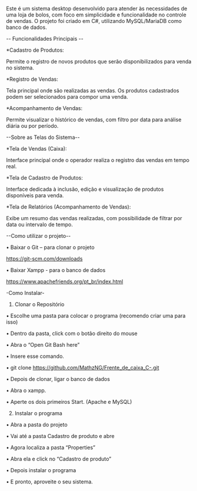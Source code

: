 Este é um sistema desktop desenvolvido para atender às necessidades de uma loja de bolos, com foco em simplicidade e funcionalidade no controle de vendas.
O projeto foi criado em C#, utilizando MySQL/MariaDB como banco de dados.

-- Funcionalidades Principais --

*Cadastro de Produtos:

Permite o registro de novos produtos que serão disponibilizados para venda no sistema.

*Registro de Vendas:

Tela principal onde são realizadas as vendas. Os produtos cadastrados podem ser selecionados para compor uma venda.

*Acompanhamento de Vendas:

Permite visualizar o histórico de vendas, com filtro por data para análise diária ou por período.

--Sobre as Telas do Sistema--

*Tela de Vendas (Caixa):

Interface principal onde o operador realiza o registro das vendas em tempo real.

*Tela de Cadastro de Produtos:

Interface dedicada à inclusão, edição e visualização de produtos disponíveis para venda.

*Tela de Relatórios (Acompanhamento de Vendas):

Exibe um resumo das vendas realizadas, com possibilidade de filtrar por data ou intervalo de tempo.

--Como utilizar o projeto--

•	Baixar o Git – para clonar o projeto

https://git-scm.com/downloads
 
•	Baixar Xampp  - para o banco de dados

https://www.apachefriends.org/pt_br/index.html

-Como Instalar-

1.	Clonar o Repositório

•	Escolhe uma pasta para colocar o programa (recomendo criar uma para isso)

•	Dentro da pasta, click com o botão direito do mouse

•	Abra o “Open Git Bash here”

•	Insere esse comando.

•	git clone https://github.com/MathzNG/Frente_de_caixa_C-.git

•	Depois de clonar, ligar o banco de dados

•	Abra o xampp.

•	Aperte os dois primeiros Start. (Apache e MySQL)

2.	Instalar o programa

•	Abra a pasta do projeto

•	Vai até a pasta Cadastro de produto e abre

•	Agora localiza a pasta “Properties”

•	Abra ela e click no “Cadastro de produto”

•	Depois instalar o programa

•	E pronto, aproveite o seu sistema.


